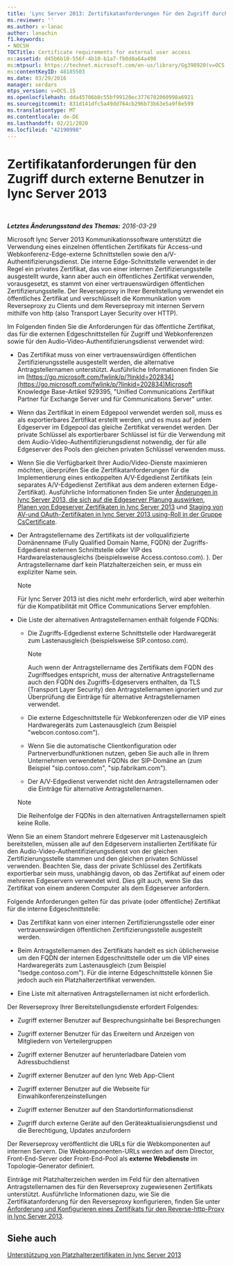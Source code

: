 ```yaml
---
title: 'Lync Server 2013: Zertifikatanforderungen für den Zugriff durch externe Benutzer'
ms.reviewer: ''
ms.author: v-lanac
author: lanachin
f1.keywords:
- NOCSH
TOCTitle: Certificate requirements for external user access
ms:assetid: d45b6b10-556f-4b10-b1a7-fb0d0a64a498
ms:mtpsurl: https://technet.microsoft.com/en-us/library/Gg398920(v=OCS.15)
ms:contentKeyID: 48185503
ms.date: 03/29/2016
manager: serdars
mtps_version: v=OCS.15
ms.openlocfilehash: dda45706b8c55bf99120ec3776702060998a6921
ms.sourcegitcommit: 831d141dfc5a49dd764cb296b73b63e5a9f8e599
ms.translationtype: MT
ms.contentlocale: de-DE
ms.lasthandoff: 02/21/2020
ms.locfileid: "42190998"
---
```

<div data-xmlns="http://www.w3.org/1999/xhtml">

<div class="topic" data-xmlns="http://www.w3.org/1999/xhtml" data-msxsl="urn:schemas-microsoft-com:xslt" data-cs="https://msdn.microsoft.com/">

<div data-asp="https://msdn2.microsoft.com/asp">

# <a name="certificate-requirements-for-external-user-access-in-lync-server-2013"></a>Zertifikatanforderungen für den Zugriff durch externe Benutzer in lync Server 2013

</div>

<div id="mainSection">

<div id="mainBody">

<span> </span>

_**Letztes Änderungsstand des Themas:** 2016-03-29_

Microsoft lync Server 2013 Kommunikationssoftware unterstützt die Verwendung eines einzelnen öffentlichen Zertifikats für Access-und Webkonferenz-Edge-externe Schnittstellen sowie den a/V-Authentifizierungsdienst. Die interne Edge-Schnittstelle verwendet in der Regel ein privates Zertifikat, das von einer internen Zertifizierungsstelle ausgestellt wurde, kann aber auch ein öffentliches Zertifikat verwenden, vorausgesetzt, es stammt von einer vertrauenswürdigen öffentlichen Zertifizierungsstelle. Der Reverseproxy in Ihrer Bereitstellung verwendet ein öffentliches Zertifikat und verschlüsselt die Kommunikation vom Reverseproxy zu Clients und dem Reverseproxy mit internen Servern mithilfe von http (also Transport Layer Security over HTTP).

Im Folgenden finden Sie die Anforderungen für das öffentliche Zertifikat, das für die externen Edgeschnittstellen für Zugriff und Webkonferenzen sowie für den Audio-Video-Authentifizierungsdienst verwendet wird:

  - Das Zertifikat muss von einer vertrauenswürdigen öffentlichen Zertifizierungsstelle ausgestellt werden, die alternative Antragstellernamen unterstützt. Ausführliche Informationen finden Sie im [https://go.microsoft.com/fwlink/p/?linkId=202834](https://go.microsoft.com/fwlink/p/?linkid=202834)Microsoft Knowledge Base-Artikel 929395, "Unified Communications Zertifikat Partner für Exchange Server und für Communications Server" unter.

  - Wenn das Zertifikat in einem Edgepool verwendet werden soll, muss es als exportierbares Zertifikat erstellt werden, und es muss auf jedem Edgeserver im Edgepool das gleiche Zertifikat verwendet werden. Der private Schlüssel als exportierbarer Schlüssel ist für die Verwendung mit dem Audio-Video-Authentifizierungsdienst notwendig, der für alle Edgeserver des Pools den gleichen privaten Schlüssel verwenden muss.

  - Wenn Sie die Verfügbarkeit Ihrer Audio/Video-Dienste maximieren möchten, überprüfen Sie die Zertifikatanforderungen für die Implementierung eines entkoppelten A/V-Edgedienst Zertifikats (ein separates A/V-Edgedienst Zertifikat aus dem anderen externen Edge-Zertifikat). Ausführliche Informationen finden Sie unter [Änderungen in lync Server 2013, die sich auf die Edgeserver Planung auswirken](lync-server-2013-changes-in-lync-server-that-affect-edge-server-planning.md), [Planen von Edgeserver Zertifikaten in lync Server 2013](lync-server-2013-plan-for-edge-server-certificates.md) und [Staging von AV-und OAuth-Zertifikaten in lync Server 2013 using-Roll in der Gruppe CsCertificate](lync-server-2013-staging-av-and-oauth-certificates-using-roll-in-https://docs.microsoft.com/powershell/module/skype/Set-CsCertificate).

  - Der Antragstellername des Zertifikats ist der vollqualifizierte Domänenname (Fully Qualified Domain Name, FQDN) der Zugriffs-Edgedienst externen Schnittstelle oder VIP des Hardwarelastenausgleichs (beispielsweise Access.contoso.com). ). Der Antragstellername darf kein Platzhalterzeichen sein, er muss ein expliziter Name sein.
    
    <div>
    

    > [!NOTE]  
    > Für lync Server 2013 ist dies nicht mehr erforderlich, wird aber weiterhin für die Kompatibilität mit Office Communications Server empfohlen.

    
    </div>

  - Die Liste der alternativen Antragstellernamen enthält folgende FQDNs:
    
      - Die Zugriffs-Edgedienst externe Schnittstelle oder Hardwaregerät zum Lastenausgleich (beispielsweise SIP.contoso.com).
        
        <div>
        

        > [!NOTE]  
        > Auch wenn der Antragstellername des Zertifikats dem FQDN des Zugriffsedges entspricht, muss der alternative Antragstellername auch den FQDN des Zugriffs-Edgeservers enthalten, da TLS (Transport Layer Security) den Antragstellernamen ignoriert und zur Überprüfung die Einträge für alternative Antragstellernamen verwendet.

        
        </div>
    
      - Die externe Edgeschnittstelle für Webkonferenzen oder die VIP eines Hardwaregeräts zum Lastenausgleich (zum Beispiel "webcon.contoso.com").
    
      - Wenn Sie die automatische Clientkonfiguration oder Partnerverbundfunktionen nutzen, geben Sie auch alle in Ihrem Unternehmen verwendeten FQDNs der SIP-Domäne an (zum Beispiel "sip.contoso.com", "sip.fabrikam.com").
    
      - Der A/V-Edgedienst verwendet nicht den Antragstellernamen oder die Einträge für alternative Antragstellernamen.
    
    <div>
    

    > [!NOTE]  
    > Die Reihenfolge der FQDNs in den alternativen Antragstellernamen spielt keine Rolle.

    
    </div>

Wenn Sie an einem Standort mehrere Edgeserver mit Lastenausgleich bereitstellen, müssen alle auf den Edgeservern installierten Zertifikate für den Audio-Video-Authentifizierungsdienst von der gleichen Zertifizierungsstelle stammen und den gleichen privaten Schlüssel verwenden. Beachten Sie, dass der private Schlüssel des Zertifikats exportierbar sein muss, unabhängig davon, ob das Zertifikat auf einem oder mehreren Edgeservern verwendet wird. Dies gilt auch, wenn Sie das Zertifikat von einem anderen Computer als dem Edgeserver anfordern.

Folgende Anforderungen gelten für das private (oder öffentliche) Zertifikat für die interne Edgeschnittstelle:

  - Das Zertifikat kann von einer internen Zertifizierungsstelle oder einer vertrauenswürdigen öffentlichen Zertifizierungsstelle ausgestellt werden.

  - Beim Antragstellernamen des Zertifikats handelt es sich üblicherweise um den FQDN der internen Edgeschnittstelle oder um die VIP eines Hardwaregeräts zum Lastenausgleich (zum Beispiel "lsedge.contoso.com"). Für die interne Edgeschnittstelle können Sie jedoch auch ein Platzhalterzertifikat verwenden.

  - Eine Liste mit alternativen Antragstellernamen ist nicht erforderlich.

Der Reverseproxy Ihrer Bereitstellungsdienste erfordert Folgendes:

  - Zugriff externer Benutzer auf Besprechungsinhalte bei Besprechungen

  - Zugriff externer Benutzer für das Erweitern und Anzeigen von Mitgliedern von Verteilergruppen

  - Zugriff externer Benutzer auf herunterladbare Dateien vom Adressbuchdienst

  - Zugriff externer Benutzer auf den lync Web App-Client

  - Zugriff externer Benutzer auf die Webseite für Einwahlkonferenzeinstellungen

  - Zugriff externer Benutzer auf den Standortinformationsdienst

  - Zugriff durch externe Geräte auf den Geräteaktualisierungsdienst und die Berechtigung, Updates anzufordern

Der Reverseproxy veröffentlicht die URLs für die Webkomponenten auf internen Servern. Die Webkomponenten-URLs werden auf dem Director, Front-End-Server oder Front-End-Pool als **externe Webdienste** im Topologie-Generator definiert.

Einträge mit Platzhalterzeichen werden im Feld für den alternativen Antragstellernamen des für den Reverseproxy zugewiesenen Zertifikats unterstützt. Ausführliche Informationen dazu, wie Sie die Zertifikatanforderung für den Reverseproxy konfigurieren, finden Sie unter [Anforderung und Konfigurieren eines Zertifikats für den Reverse-http-Proxy in lync Server 2013](lync-server-2013-request-and-configure-a-certificate-for-your-reverse-http-proxy.md).

<div>

## <a name="see-also"></a>Siehe auch


[Unterstützung von Platzhalterzertifikaten in lync Server 2013](lync-server-2013-wildcard-certificate-support.md)  
  

</div>

</div>

<span> </span>

</div>

</div>

</div>

